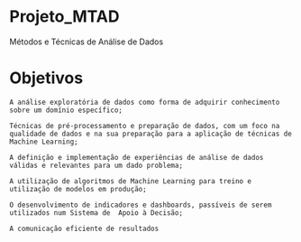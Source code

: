 # Projeto_MTAD
Métodos e Técnicas de Análise de Dados

# Objetivos
    A análise exploratória de dados como forma de adquirir conhecimento sobre um domínio específico;
    
    Técnicas de pré-processamento e preparação de dados, com um foco na qualidade de dados e na sua preparação para a aplicação de técnicas de Machine Learning;
    
    A definição e implementação de experiências de análise de dados válidas e relevantes para um dado problema;
    
    A utilização de algoritmos de Machine Learning para treino e utilização de modelos em produção;
    
    O desenvolvimento de indicadores e dashboards, passíveis de serem utilizados num Sistema de  Apoio à Decisão;
    
    A comunicação eficiente de resultados


